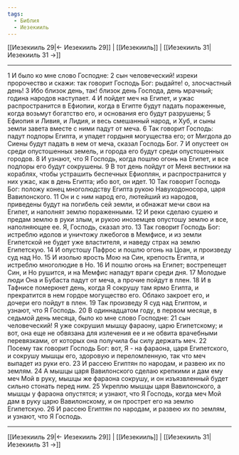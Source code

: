 ```yaml
---
tags:
  - Библия
  - Иезекииль
---
```

[[Иезекииль 29|← Иезекииль 29]] | [[Иезекииль]] | [[Иезекииль 31|Иезекииль 31 →]]

---
1 И было ко мне слово Господне:
2 сын человеческий! изреки пророчество и скажи: так говорит Господь Бог: рыдайте! о, злосчастный день!
3 Ибо близок день, так! близок день Господа, день мрачный; година народов наступает.
4 И пойдет меч на Египет, и ужас распространится в Ефиопии, когда в Египте будут падать пораженные, когда возьмут богатство его, и основания его будут разрушены;
5 Ефиопия и Ливия, и Лидия, и весь смешанный народ, и Хуб, и сыны земли завета вместе с ними падут от меча.
6 Так говорит Господь: падут подпоры Египта, и упадет гордыня могущества его; от Мигдола до Сиены будут падать в нем от меча, сказал Господь Бог.
7 И опустеет он среди опустошенных земель, и города его будут среди опустошенных городов.
8 И узнают, что Я Господь, когда пошлю огонь на Египет, и все подпоры его будут сокрушены.
9 В тот день пойдут от Меня вестники на кораблях, чтобы устрашить беспечных Ефиоплян, и распространится у них ужас, как в день Египта; ибо вот, он идет.
10 Так говорит Господь Бог: положу конец многолюдству Египта рукою Навуходоносора, царя Вавилонского.
11 Он и с ним народ его, лютейший из народов, приведены будут на погибель сей земли, и обнажат мечи свои на Египет, и наполнят землю пораженными.
12 И реки сделаю сушею и предам землю в руки злым, и рукою иноземцев опустошу землю и все, наполняющее ее. Я, Господь, сказал это.
13 Так говорит Господь Бог: истреблю идолов и уничтожу лжебогов в Мемфисе, и из земли Египетской не будет уже властителя, и наведу страх на землю Египетскую.
14 И опустошу Пафрос и пошлю огонь на Цоан, и произведу суд над Но.
15 И изолью ярость Мою на Син, крепость Египта, и истреблю многолюдие в Но.
16 И пошлю огонь на Египет; вострепещет Син, и Но рушится, и на Мемфис нападут враги среди дня.
17 Молодые люди Она и Бубаста падут от меча, а прочие пойдут в плен.
18 И в Тафнисе померкнет день, когда Я сокрушу там ярмо Египта, и прекратится в нем гордое могущество его. Облако закроет его, и дочери его пойдут в плен.
19 Так произведу Я суд над Египтом, и узнают, что Я Господь.
20 В одиннадцатом году, в первом месяце, в седьмой день месяца, было ко мне слово Господне:
21 сын человеческий! Я уже сокрушил мышцу фараону, царю Египетскому; и вот, она еще не обвязана для излечения ее и не обвита врачебными перевязками, от которых она получила бы силу держать меч.
22 Посему так говорит Господь Бог: вот, Я - на фараона, царя Египетского, и сокрушу мышцы его, здоровую и переломленную, так что меч выпадет из руки его.
23 И рассею Египтян по народам, и развею их по землям.
24 А мышцы царя Вавилонского сделаю крепкими и дам ему меч Мой в руку, мышцы же фараона сокрушу, и он изъязвленный будет сильно стонать перед ним.
25 Укреплю мышцы царя Вавилонского, а мышцы у фараона опустятся; и узнают, что Я Господь, когда меч Мой дам в руку царю Вавилонскому, и он прострет его на землю Египетскую.
26 И рассею Египтян по народам, и развею их по землям, и узнают, что Я Господь.

---
[[Иезекииль 29|← Иезекииль 29]] | [[Иезекииль]] | [[Иезекииль 31|Иезекииль 31 →]]